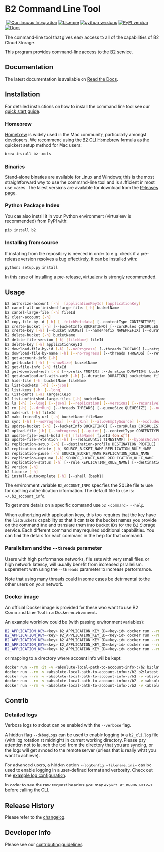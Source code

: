 # B2 Command Line Tool

&nbsp;[![Continuous Integration](https://github.com/Backblaze/B2_Command_Line_Tool/workflows/Continuous%20Integration/badge.svg)](https://github.com/Backblaze/B2_Command_Line_Tool/actions?query=workflow%3A%22Continuous+Integration%22)&nbsp;[![License](https://img.shields.io/pypi/l/b2.svg?label=License)](https://pypi.python.org/pypi/b2)&nbsp;[![python versions](https://img.shields.io/pypi/pyversions/b2.svg?label=python%20versions)](https://pypi.python.org/pypi/b2)&nbsp;[![PyPI version](https://img.shields.io/pypi/v/b2.svg?label=PyPI%20version)](https://pypi.python.org/pypi/b2)&nbsp;[![Docs](https://readthedocs.org/projects/b2-command-line-tool/badge/?version=master)](https://b2-command-line-tool.readthedocs.io/en/master/?badge=master)

The command-line tool that gives easy access to all of the capabilities of B2 Cloud Storage.

This program provides command-line access to the B2 service.

## Documentation

The latest documentation is available on [Read the Docs](https://b2-command-line-tool.readthedocs.io/).

## Installation

For detailed instructions on how to install the command line tool see our [quick start guide](https://www.backblaze.com/b2/docs/quick_command_line.html).

### Homebrew

[Homebrew](https://brew.sh/) is widely used in the Mac community, particularly amongst developers. We recommend using the [B2 CLI Homebrew](https://formulae.brew.sh/formula/b2-tools) formula as the quickest setup method for Mac users:

```bash
brew install b2-tools
```

### Binaries

Stand-alone binaries are available for Linux and Windows; this is the most straightforward way to use the command-line tool and is sufficient in most use cases. The latest versions are available for download from the [Releases page](https://github.com/Backblaze/B2_Command_Line_Tool/releases).

### Python Package Index

You can also install it in your Python environment ([virtualenv](https://pypi.org/project/virtualenv/) is recommended) from PyPI with:

```bash
pip install b2
```

### Installing from source

If installing from the repository is needed in order to e.g. check if a pre-release version resolves a bug effectively, it can be installed with:

```bash
python3 setup.py install
```

In this case of installing a pre-release, [virtualenv](https://pypi.org/project/virtualenv/) is strongly recommended.

## Usage

```bash
b2 authorize-account [-h]  [applicationKeyId] [applicationKey]
b2 cancel-all-unfinished-large-files [-h] bucketName
b2 cancel-large-file [-h] fileId
b2 clear-account [-h]
b2 copy-file-by-id [-h] [--fetchMetadata] [--contentType CONTENTTYPE] [--range RANGE] [--info INFO | --noInfo] [--destinationServerSideEncryption {SSE-B2,SSE-C}] [--destinationServerSideEncryptionAlgorithm {AES256}] [--sourceServerSideEncryption {SSE-C}] [--sourceServerSideEncryptionAlgorithm {AES256}] [--fileRetentionMode {compliance,governance}] [--retainUntil TIMESTAMP] [--legalHold {on,off}] sourceFileId destinationBucketName b2FileName
b2 create-bucket [-h] [--bucketInfo BUCKETINFO] [--corsRules CORSRULES] [--lifecycleRules LIFECYCLERULES] [--fileLockEnabled] [--replication REPLICATION] [--defaultServerSideEncryption {SSE-B2,none}] [--defaultServerSideEncryptionAlgorithm {AES256}] bucketName {allPublic,allPrivate}
b2 create-key [-h] [--bucket BUCKET] [--namePrefix NAMEPREFIX] [--duration DURATION] [--allCapabilities] keyName [capabilities]
b2 delete-bucket [-h] bucketName
b2 delete-file-version [-h] [fileName] fileId
b2 delete-key [-h] applicationKeyId
b2 download-file-by-id [-h] [--noProgress] [--threads THREADS] [--retryFor MINUTES] [--sourceServerSideEncryption {SSE-C}] [--sourceServerSideEncryptionAlgorithm {AES256}] [--write-buffer-size BYTES] [--skip-hash-verification] [--max-download-streams-per-file MAX_DOWNLOAD_STREAMS_PER_FILE] fileId localFileName
b2 download-file-by-name [-h] [--noProgress] [--threads THREADS] [--retryFor MINUTES] [--sourceServerSideEncryption {SSE-C}] [--sourceServerSideEncryptionAlgorithm {AES256}] [--write-buffer-size BYTES] [--skip-hash-verification] [--max-download-streams-per-file MAX_DOWNLOAD_STREAMS_PER_FILE] bucketName b2FileName localFileName
b2 get-account-info [-h]
b2 get-bucket [-h] [--showSize] bucketName
b2 get-file-info [-h] fileId
b2 get-download-auth [-h] [--prefix PREFIX] [--duration DURATION] bucketName
b2 get-download-url-with-auth [-h] [--duration DURATION] bucketName fileName
b2 hide-file [-h] bucketName fileName
b2 list-buckets [-h] [--json]
b2 list-keys [-h] [--long]
b2 list-parts [-h] largeFileId
b2 list-unfinished-large-files [-h] bucketName
b2 ls [-h] [--long] [--json] [--replication] [--versions] [--recursive] [--withWildcard] bucketName [folderName]
b2 rm [-h] [--dryRun] [--threads THREADS] [--queueSize QUEUESIZE] [--noProgress] [--failFast] [--versions] [--recursive] [--withWildcard] bucketName [folderName]
b2 make-url [-h] fileId
b2 make-friendly-url [-h] bucketName fileName
b2 sync [-h] [--noProgress] [--dryRun] [--allowEmptySource] [--excludeAllSymlinks] [--retryFor MINUTES] [--threads THREADS] [--syncThreads SYNCTHREADS] [--downloadThreads DOWNLOADTHREADS] [--uploadThreads UPLOADTHREADS] [--compareVersions {none,modTime,size}] [--compareThreshold MILLIS] [--excludeRegex REGEX] [--includeRegex REGEX] [--excludeDirRegex REGEX] [--excludeIfModifiedAfter TIMESTAMP] [--destinationServerSideEncryption {SSE-B2,SSE-C}] [--destinationServerSideEncryptionAlgorithm {AES256}] [--sourceServerSideEncryption {SSE-C}] [--sourceServerSideEncryptionAlgorithm {AES256}] [--write-buffer-size BYTES] [--skip-hash-verification] [--max-download-streams-per-file MAX_DOWNLOAD_STREAMS_PER_FILE] [--incrementalMode] [--skipNewer | --replaceNewer] [--delete | --keepDays DAYS] source destination
b2 update-bucket [-h] [--bucketInfo BUCKETINFO] [--corsRules CORSRULES] [--lifecycleRules LIFECYCLERULES] [--defaultRetentionMode {compliance,governance,none}] [--defaultRetentionPeriod period] [--replication REPLICATION] [--fileLockEnabled] [--defaultServerSideEncryption {SSE-B2,none}] [--defaultServerSideEncryptionAlgorithm {AES256}] bucketName [{allPublic,allPrivate}]
b2 upload-file [-h] [--noProgress] [--quiet] [--contentType CONTENTTYPE] [--minPartSize MINPARTSIZE] [--sha1 SHA1] [--threads THREADS] [--retryFor MINUTES] [--info INFO] [--custom-upload-timestamp CUSTOM_UPLOAD_TIMESTAMP] [--destinationServerSideEncryption {SSE-B2,SSE-C}] [--destinationServerSideEncryptionAlgorithm {AES256}] [--legalHold {on,off}] [--fileRetentionMode {compliance,governance}] [--retainUntil TIMESTAMP] [--incrementalMode] bucketName localFilePath b2FileName
b2 update-file-legal-hold [-h] [fileName] fileId {on,off}
b2 update-file-retention [-h] [--retainUntil TIMESTAMP] [--bypassGovernance] [fileName] fileId {governance,compliance,none}
b2 replication-setup [-h] [--destination-profile DESTINATION_PROFILE] [--name NAME] [--priority PRIORITY] [--file-name-prefix PREFIX] [--include-existing-files] SOURCE_BUCKET_NAME DESTINATION_BUCKET_NAME
b2 replication-delete [-h] SOURCE_BUCKET_NAME REPLICATION_RULE_NAME
b2 replication-pause [-h] SOURCE_BUCKET_NAME REPLICATION_RULE_NAME
b2 replication-unpause [-h] SOURCE_BUCKET_NAME REPLICATION_RULE_NAME
b2 replication-status [-h] [--rule REPLICATION_RULE_NAME] [--destination-profile DESTINATION_PROFILE] [--dont-scan-destination] [--output-format {console,json,csv}] [--noProgress] [--columns COLUMN ONE,COLUMN TWO] SOURCE_BUCKET_NAME
b2 version [-h]
b2 license [-h]
b2 install-autocomplete [-h] [--shell {bash}]
```

The environment variable `B2_ACCOUNT_INFO` specifies the SQLite
file to use for caching authentication information.
The default file to use is: `~/.b2_account_info`.

To get more details on a specific command use `b2 <command> --help`.

When authorizing with application keys, this tool requires that the key
have the `listBuckets` capability so that it can take the bucket names
you provide on the command line and translate them into bucket IDs for the
B2 Storage service.  Each different command may required additional
capabilities. You can find the details for each command in the help for
that command.

### Parallelism and the `--threads` parameter

Users with high performance networks, file sets with very small files, or high network latency, will usually benefit from increased parallelism. Experiment with using the `--threads` parameter to increase performance.

Note that using many threads could in some cases be detrimental to the other users on your network.

### Docker image

An official Docker image is provided for these who want to use B2 Command Line Tool in a Docker environment.

An example workflow could be (with passing environment variables):

```bash
B2_APPLICATION_KEY=<key> B2_APPLICATION_KEY_ID=<key-id> docker run --rm -e B2_APPLICATION_KEY -e B2_APPLICATION_KEY_ID b2:latest authorize-account
B2_APPLICATION_KEY=<key> B2_APPLICATION_KEY_ID=<key-id> docker run --rm -e B2_APPLICATION_KEY -e B2_APPLICATION_KEY_ID b2:latest create-bucket test-bucket allPrivate
B2_APPLICATION_KEY=<key> B2_APPLICATION_KEY_ID=<key-id> docker run --rm -e B2_APPLICATION_KEY -e B2_APPLICATION_KEY_ID -v <absolute-local-path-to-data>:/data b2:latest upload-file test-bucket /data/local-file remote-file
B2_APPLICATION_KEY=<key> B2_APPLICATION_KEY_ID=<key-id> docker run --rm -e B2_APPLICATION_KEY -e B2_APPLICATION_KEY_ID -v <absolute-local-path-to-data>:/data b2:latest ls test-bucket
B2_APPLICATION_KEY=<key> B2_APPLICATION_KEY_ID=<key-id> docker run --rm -e B2_APPLICATION_KEY -e B2_APPLICATION_KEY_ID -v <absolute-local-path-to-data>:/data b2:latest download-file-by-name test-bucket remote-file /data/local-file-2
```

or mapping to a directory where account info will be kept:

```bash
docker run --rm -it -v <absolute-local-path-to-account-info>:/b2 b2:latest authorize-account
docker run --rm -v <absolute-local-path-to-account-info>:/b2 b2:latest create-bucket test-bucket allPrivate
docker run --rm -v <absolute-local-path-to-account-info>:/b2 -v <absolute-local-path-to-data>:/data b2:latest upload-file test-bucket /data/local-file remote-file
docker run --rm -v <absolute-local-path-to-account-info>:/b2 -v <absolute-local-path-to-data>:/data b2:latest ls test-bucket
docker run --rm -v <absolute-local-path-to-account-info>:/b2 -v <absolute-local-path-to-data>:/data b2:latest download-file-by-name test-bucket remote-file /data/local-file-2
```

## Contrib

### Detailed logs

Verbose logs to stdout can be enabled with the `--verbose` flag.

A hidden flag `--debugLogs` can be used to enable logging to a `b2_cli.log` file (with log rotation at midnight) in current working directory. Please pay attention not to launch the tool from the directory that you are syncing, or the logs will get synced to the remote server (unless that is really what you want to achieve).

For advanced users, a hidden option `--logConfig <filename.ini>` can be used to enable logging in a user-defined format and verbosity. Check out the [example log configuration](contrib/debug_logs.ini).

In order to see the raw request headers you may `export B2_DEBUG_HTTP=1` before calling the CLI.

## Release History

Please refer to the [changelog](CHANGELOG.md).

## Developer Info

Please see our [contributing guidelines](CONTRIBUTING.md).
